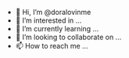 - 👋 Hi, I’m @doralovinme
- 👀 I’m interested in ...
- 🌱 I’m currently learning ...
- 💞️ I’m looking to collaborate on ...
- 📫 How to reach me ...

<!---
doralovinme/doralovinme is a ✨ special ✨ repository because its `README.md` (this file) appears on your GitHub profile.
You can click the Preview link to take a look at your changes.
--->
